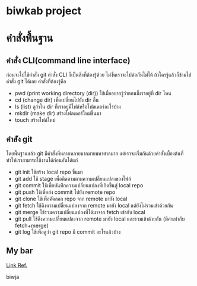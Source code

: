 ﻿# biwkab project

# คำสั่งพื้นฐาน
## คำสั่ง CLI(command line interface)
ก่อนจะไปใช้คำสั่ง git คำสั่ง CLI ก็เป็นสิ่งที่ต้องรู้ด้วย ไม่งั้นเราจะไปต่อกันไม่ได้ ถ้าใครรู้แล้วก็ข้ามไปคำสั่ง git ได้เลย คำสั่งที่ต้องรู้คือ

* pwd (print working directory (dir)) ใช้เมื่ออยากรู้ว่าตอนนี้เราอยู่ที่ dir ไหน
* cd (change dir) เพื่อเปลี่ยนไปยัง dir อื่น
* ls (list) ดูว่าใน dir ที่เราอยู่มีไฟล์หรือโฟลเดอร์อะไรบ้าง
* mkdir (make dir) สร้างโฟลเดอร์ใหม่ขึ้นมา
* touch สร้างไฟล์ใหม่

## คำส่ัง git
โดยพื้นฐานแล้ว git มีคำสั่งที่หลากหลายมากมายมหาศาลมาก แต่เราจะเริ่มกันด้วยคำสั่งเบื้องต้นที่ทำให้เราสามารถใช้งานได้ก่อนอันได้แก่

* git init ใช้สร้าง local repo ขึ้นมา 
* git add ใช้ stage เพื่อติดตามตามความเปลี่ยนแปลงของไฟล์
* git commit ใช้เพื่อบันทึกความเปลี่ยนแปลงที่เกิดขึ้นสู่ local repo
* git push ใช้เพื่อส่ง commit ไปยัง remote repo
* git clone ใช้เพื่อคัดลอก repo จาก remote มายัง local
* git fetch ใช้ดึงความเปลี่ยนแปลงจาก remote มายัง local แต่ยังไม่รวมเข้าด้วยกัน
* git merge ใช้รวมความเปลี่ยนแปลงที่ได้มาจาก fetch เข้ากับ local
* git pull ใช้ดึงความเปลี่ยนแปลงจาก remote มายัง local และรวมเข้าด้วยกัน (มีค่าเท่ากับ fetch+merge)
* git log ใช้เพื่อดูว่า git repo มี commit อะไรแล้วบ้าง
 
## My bar 
[Link Ref.](https://tupleblog.github.io/use-git-part1/)


biwja
